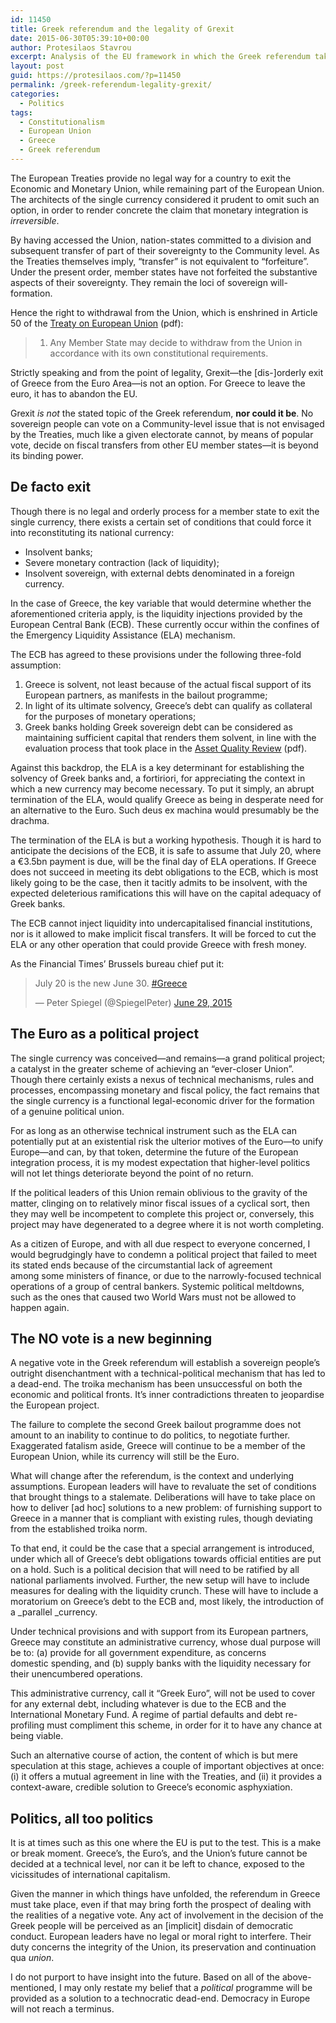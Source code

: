 ```yaml
---
id: 11450
title: Greek referendum and the legality of Grexit
date: 2015-06-30T05:39:10+00:00
author: Protesilaos Stavrou
excerpt: Analysis of the EU framework in which the Greek referendum takes place. A political arrangement will be provided as a solution to a technocratic dead-end.
layout: post
guid: https://protesilaos.com/?p=11450
permalink: /greek-referendum-legality-grexit/
categories:
  - Politics
tags:
  - Constitutionalism
  - European Union
  - Greece
  - Greek referendum
---
```

The European Treaties provide no legal way for a country to exit the Economic and Monetary Union, while remaining part of the European Union. The architects of the single currency considered it prudent to omit such an option, in order to render concrete the claim that monetary integration is _irreversible_.

By having accessed the Union, nation-states committed to a division and subsequent transfer of part of their sovereignty to the Community level. As the Treaties themselves imply, &#8220;transfer&#8221; is not equivalent to &#8220;forfeiture&#8221;. Under the present order, member states have not forfeited the substantive aspects of their sovereignty. They remain the loci of sovereign will-formation.

Hence the right to withdrawal from the Union, which is enshrined in Article 50 of the <a href="http://eur-lex.europa.eu/legal-content/EN/TXT/PDF/?uri=CELEX:12012M/TXT&from=EN" target="_blank">Treaty on European Union</a> (pdf):

> 1. Any Member State may decide to withdraw from the Union in accordance with its own constitutional requirements.

Strictly speaking and from the point of legality, Grexit—the [dis-]orderly exit of Greece from the Euro Area—is not an option. For Greece to leave the euro, it has to abandon the EU.

Grexit _is not_ the stated topic of the Greek referendum, **nor could it be**. No sovereign people can vote on a Community-level issue that is not envisaged by the Treaties, much like a given electorate cannot, by means of popular vote, decide on fiscal transfers from other EU member states—it is beyond its binding power.

## De facto exit

Though there is no legal and orderly process for a member state to exit the single currency, there exists a certain set of conditions that could force it into reconstituting its national currency:

  * Insolvent banks;
  * Severe monetary contraction (lack of liquidity);
  * Insolvent sovereign, with external debts denominated in a foreign currency.

In the case of Greece, the key variable that would determine whether the aforementioned criteria apply, is the liquidity injections provided by the European Central Bank (ECB). These currently occur within the confines of the Emergency Liquidity Assistance (ELA) mechanism.

The ECB has agreed to these provisions under the following three-fold assumption:

  1. Greece is solvent, not least because of the actual fiscal support of its European partners, as manifests in the bailout programme;
  2. In light of its ultimate solvency, Greece&#8217;s debt can qualify as collateral for the purposes of monetary operations;
  3. Greek banks holding Greek sovereign debt can be considered as maintaining sufficient capital that renders them solvent, in line with the evaluation process that took place in the <a href="https://www.ecb.europa.eu/pub/pdf/other/aggregatereportonthecomprehensiveassessment201410.en.pdf" target="_blank">Asset Quality Review</a> (pdf).

Against this backdrop, the ELA is a key determinant for establishing the solvency of Greek banks and, a fortiriori, for appreciating the context in which a new currency may become necessary. To put it simply, an abrupt termination of the ELA, would qualify Greece as being in desperate need for an alternative to the Euro. Such deus ex machina would presumably be the drachma.

The termination of the ELA is but a working hypothesis. Though it is hard to anticipate the decisions of the ECB, it is safe to assume that July 20, where a €3.5bn payment is due, will be the final day of ELA operations. If Greece does not succeed in meeting its debt obligations to the ECB, which is most likely going to be the case, then it tacitly admits to be insolvent, with the expected deleterious ramifications this will have on the capital adequacy of Greek banks.

The ECB cannot inject liquidity into undercapitalised financial institutions, nor is it allowed to make implicit fiscal transfers. It will be forced to cut the ELA or any other operation that could provide Greece with fresh money.

As the Financial Times&#8217; Brussels bureau chief put it:

<blockquote class="twitter-tweet" width="550">
  <p lang="en" dir="ltr">
    July 20 is the new June 30. <a href="https://twitter.com/hashtag/Greece?src=hash">#Greece</a>
  </p>
  
  <p>
    &mdash; Peter Spiegel (@SpiegelPeter) <a href="https://twitter.com/SpiegelPeter/status/615410399375151104">June 29, 2015</a>
  </p>
</blockquote>



## The Euro as a political project

The single currency was conceived—and remains—a grand political project; a catalyst in the greater scheme of achieving an &#8220;ever-closer Union&#8221;. Though there certainly exists a nexus of technical mechanisms, rules and processes, encompassing monetary and fiscal policy, the fact remains that the single currency is a functional legal-economic driver for the formation of a genuine political union.

For as long as an otherwise technical instrument such as the ELA can potentially put at an existential risk the ulterior motives of the Euro—to unify Europe—and can, by that token, determine the future of the European integration process, it is my modest expectation that higher-level politics will not let things deteriorate beyond the point of no return.

If the political leaders of this Union remain oblivious to the gravity of the matter, clinging on to relatively minor fiscal issues of a cyclical sort, then they may well be incompetent to complete this project or, conversely, this project may have degenerated to a degree where it is not worth completing.

As a citizen of Europe, and with all due respect to everyone concerned, I would begrudgingly have to condemn a political project that failed to meet its stated ends because of the circumstantial lack of agreement among some ministers of finance, or due to the narrowly-focused technical operations of a group of central bankers. Systemic political meltdowns, such as the ones that caused two World Wars must not be allowed to happen again.

## The NO vote is a new beginning

A negative vote in the Greek referendum will establish a sovereign people’s outright disenchantment with a technical-political mechanism that has led to a dead-end. The troika mechanism has been unsuccessful on both the economic and political fronts. It&#8217;s inner contradictions threaten to jeopardise the European project.

The failure to complete the second Greek bailout programme does not amount to an inability to continue to do politics, to negotiate further. Exaggerated fatalism aside, Greece will continue to be a member of the European Union, while its currency will still be the Euro.

What will change after the referendum, is the context and underlying assumptions. European leaders will have to revaluate the set of conditions that brought things to a stalemate. Deliberations will have to take place on how to deliver [ad hoc] solutions to a new problem: of furnishing support to Greece in a manner that is compliant with existing rules, though deviating from the established troika norm.

To that end, it could be the case that a special arrangement is introduced, under which all of Greece&#8217;s debt obligations towards official entities are put on a hold. Such is a political decision that will need to be ratified by all national parliaments involved. Further, the new setup will have to include measures for dealing with the liquidity crunch. These will have to include a moratorium on Greece&#8217;s debt to the ECB and, most likely, the introduction of a _parallel _currency.

Under technical provisions and with support from its European partners, Greece may constitute an administrative currency, whose dual purpose will be to: (a) provide for all government expenditure, as concerns domestic spending, and (b) supply banks with the liquidity necessary for their unencumbered operations.

This administrative currency, call it &#8220;Greek Euro&#8221;, will not be used to cover for any external debt, including whatever is due to the ECB and the International Monetary Fund. A regime of partial defaults and debt re-profiling must compliment this scheme, in order for it to have any chance at being viable.

Such an alternative course of action, the content of which is but mere speculation at this stage, achieves a couple of important objectives at once: (i) it offers a mutual agreement in line with the Treaties, and (ii) it provides a context-aware, credible solution to Greece&#8217;s economic asphyxiation.

## Politics, all too politics

It is at times such as this one where the EU is put to the test. This is a make or break moment. Greece&#8217;s, the Euro&#8217;s, and the Union&#8217;s future cannot be decided at a technical level, nor can it be left to chance, exposed to the vicissitudes of international capitalism.

Given the manner in which things have unfolded, the referendum in Greece must take place, even if that may bring forth the prospect of dealing with the realities of a negative vote. Any act of involvement in the decision of the Greek people will be perceived as an [implicit] disdain of democratic conduct. European leaders have no legal or moral right to interfere. Their duty concerns the integrity of the Union, its preservation and continuation qua _union_.

I do not purport to have insight into the future. Based on all of the above-mentioned, I may only restate my belief that a _political_ programme will be provided as a solution to a technocratic dead-end. Democracy in Europe will not reach a terminus.